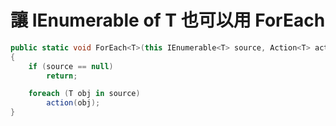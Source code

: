 # 讓 IEnumerable of T 也可以用 ForEach

```csharp
public static void ForEach<T>(this IEnumerable<T> source, Action<T> action)
{
    if (source == null)
        return;

    foreach (T obj in source)
        action(obj);
}
```
